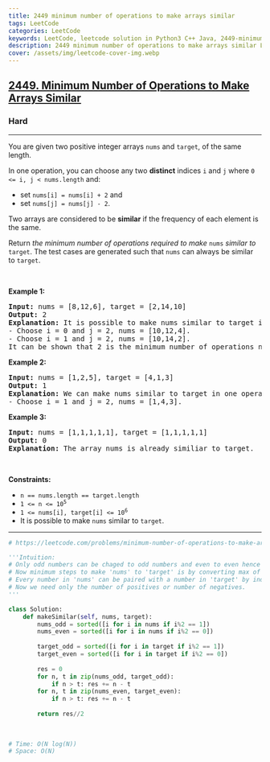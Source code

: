 ```yaml
---
title: 2449 minimum number of operations to make arrays similar
tags: LeetCode
categories: LeetCode
keywords: LeetCode, leetcode solution in Python3 C++ Java, 2449-minimum-number-of-operations-to-make-arrays-similar solution
description: 2449 minimum number of operations to make arrays similar LeetCode Solution Explained
cover: /assets/img/leetcode-cover-img.webp
---
```





<h2><a href="https://leetcode.com/problems/minimum-number-of-operations-to-make-arrays-similar/">2449. Minimum Number of Operations to Make Arrays Similar</a></h2><h3>Hard</h3><hr><div><p>You are given two positive integer arrays <code>nums</code> and <code>target</code>, of the same length.</p>

<p>In one operation, you can choose any two <strong>distinct</strong> indices <code>i</code> and <code>j</code> where <code>0 &lt;= i, j &lt; nums.length</code> and:</p>

<ul>
	<li>set <code>nums[i] = nums[i] + 2</code> and</li>
	<li>set <code>nums[j] = nums[j] - 2</code>.</li>
</ul>

<p>Two arrays are considered to be <strong>similar</strong> if the frequency of each element is the same.</p>

<p>Return <em>the minimum number of operations required to make </em><code>nums</code><em> similar to </em><code>target</code>. The test cases are generated such that <code>nums</code> can always be similar to <code>target</code>.</p>

<p>&nbsp;</p>
<p><strong class="example">Example 1:</strong></p>

<pre><strong>Input:</strong> nums = [8,12,6], target = [2,14,10]
<strong>Output:</strong> 2
<strong>Explanation:</strong> It is possible to make nums similar to target in two operations:
- Choose i = 0 and j = 2, nums = [10,12,4].
- Choose i = 1 and j = 2, nums = [10,14,2].
It can be shown that 2 is the minimum number of operations needed.
</pre>

<p><strong class="example">Example 2:</strong></p>

<pre><strong>Input:</strong> nums = [1,2,5], target = [4,1,3]
<strong>Output:</strong> 1
<strong>Explanation:</strong> We can make nums similar to target in one operation:
- Choose i = 1 and j = 2, nums = [1,4,3].
</pre>

<p><strong class="example">Example 3:</strong></p>

<pre><strong>Input:</strong> nums = [1,1,1,1,1], target = [1,1,1,1,1]
<strong>Output:</strong> 0
<strong>Explanation:</strong> The array nums is already similiar to target.
</pre>

<p>&nbsp;</p>
<p><strong>Constraints:</strong></p>

<ul>
	<li><code>n == nums.length == target.length</code></li>
	<li><code>1 &lt;= n &lt;= 10<sup>5</sup></code></li>
	<li><code>1 &lt;= nums[i], target[i] &lt;= 10<sup>6</sup></code></li>
	<li>It is possible to make <code>nums</code> similar to <code>target</code>.</li>
</ul>
</div>

---




```python
# https://leetcode.com/problems/minimum-number-of-operations-to-make-arrays-similar/

'''Intuition:
# Only odd numbers can be chaged to odd numbers and even to even hence separate them.
# Now minimum steps to make 'nums' to 'target' is by converting max of 'nums' to max of 'target'.
# Every number in 'nums' can be paired with a number in 'target' by index hence sorting.
# Now we need only the number of positives or number of negatives.
'''

class Solution:
    def makeSimilar(self, nums, target):
        nums_odd = sorted([i for i in nums if i%2 == 1])
        nums_even = sorted([i for i in nums if i%2 == 0])
        
        target_odd = sorted([i for i in target if i%2 == 1])
        target_even = sorted([i for i in target if i%2 == 0])
        
        res = 0
        for n, t in zip(nums_odd, target_odd):
            if n > t: res += n - t
        for n, t in zip(nums_even, target_even):
            if n > t: res += n - t
        
        return res//2
    
    
    
# Time: O(N log(N))
# Space: O(N)
```
